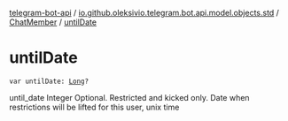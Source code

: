 [telegram-bot-api](../../index.md) / [io.github.oleksivio.telegram.bot.api.model.objects.std](../index.md) / [ChatMember](index.md) / [untilDate](./until-date.md)

# untilDate

`var untilDate: `[`Long`](https://kotlinlang.org/api/latest/jvm/stdlib/kotlin/-long/index.html)`?`

until_date Integer Optional. Restricted and kicked only. Date when restrictions will be lifted for this user, unix
time

